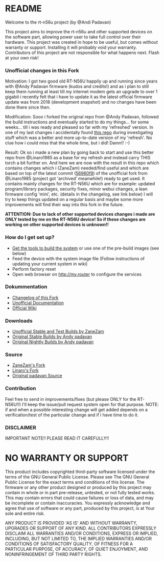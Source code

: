 # README #

Welcome to the rt-n56u project (by @Andi Padavan)

This project aims to improve the rt-n56u and other supported devices on the software part, allowing power user to take full control over their hardware.
This project was created in hope to be useful, but comes without warranty or support. Installing it will probably void your warranty.
Contributors of this project are not responsible for what happens next. Flash at your own risk!

### Unofficial changes in this Fork ###

Motivation: I got two good old RT-N56U happily up and running since years with @Andy Padavan firmware (kudos and credits!) and as i plan to still keep them running
at least till my internet modem gets an upgrade to over 1 gigabit i recently felt that i have to update it as the latest official firmware update was from 2018 (development snapshot)
and no changes have been done there since then.

Modification: Sooo i forked the original repo from @Andy Padavan, followed the build instructions and eventually started to do my things... for some weeks... till i was ready and
pleased so far with my 'refreshed' version. In one of my last changes i accidentally found [this repo](https://gitlab.com/padavan-ng/padavan-ng) during investigating stuff which was a better and more up-to-date
version of my 'refresh'. No clue how i could miss that the whole time, but i did! Damn!! :-)

Result: Ok so i made a new plan by going back to start and use this better repo from @Linaro1985 as a base for my refresh and instead carry THIS torch a bit further on.
And here we are now with the result in this repo which contains changes which i (ZaneZam) needed/find useful and which are based on top of the latest commit ([56960f9](https://gitlab.com/padavan-ng/padavan-ng/commit/56960f9cc31cb69e42d06deae4afa4b9b95b0b24)) of the unofficial fork
from @Linaro1985 (project got 'archived' meanwhile!) ready to get used. It contains mainly changes for the RT-N56U which are for example: updated program/library packages, security fixes,
minor webui changes, a lean firmware config 'mini', etc. (details in the changelog, see link below) I will try to keep things updated on a regular basis and maybe some
more improvements will find their way into this fork in the future.

**ATTENTION: Due to lack of other supported devices changes i made are ONLY tested by me on the RT-N56U device! So if these changes are working on other supported devices is unknown!!**

### How do I get set up? ###

* [Get the tools to build the system](https://bitbucket.org/padavan/rt-n56u/wiki/EN/HowToMakeFirmware) or use one of the pre-build images (see below)
* Feed the device with the system image file (Follow instructions of updating your current system in wiki)
* Perform factory reset
* Open web browser on http://my.router to configure the services

### Dokummentation ###

- [Changelog of this Fork](https://github.com/zanezam/padavan-ng/blob/custom/changes.eng.txt)
- [Unofficial Documentation](https://github.com/zanezam/padavan-ng/blob/custom/doc)
- [Official Wiki](https://bitbucket.org/padavan/rt-n56u/wiki/Home)

### Downloads ###

- [Unofficial Stable and Test Builds by ZaneZam](https://github.com/zanezam/padavan-ng/blob/custom/doc/Download.md)
- [Original Stable Builds by Andy padavan](https://bitbucket.org/padavan/rt-n56u/downloads/)
- [Original Nightly Builds by Andy padavan](http://rt-n56u.soulblader.com/files/current/)

### Source ###

- [ZaneZam's Fork](https://github.com/zanezam/padavan-ng)
- [Linaro's Fork](https://gitlab.com/padavan-ng/padavan-ng)
- [Original padavan Source](https://bitbucket.org/padavan/rt-n56u/)

### Contribution ###

Feel free to send in improvements/fixes (but please ONLY for the RT-N56U!!) I'll keep the issue/pull request system open for that purpose.
NOTE: if and when a possible interesting change will get added depends on a verification/test of the particular change and if i have time to do it.

### DISCLAIMER ###
IMPORTANT NOTE!! PLEASE READ IT CAREFULLY!!
# NO WARRANTY OR SUPPORT
This product includes copyrighted third-party software licensed under the terms of the GNU General Public License. Please see The GNU General Public License for the exact terms
and conditions of this license. The firmware or any other product designed or produced by this project may contain in whole or in part pre-release, untested, or not fully tested works.
This may contain errors that could cause failures or loss of data, and may be incomplete or contain inaccuracies. You expressly acknowledge and agree that use of software or any part,
produced by this project, is at Your sole and entire risk.

ANY PRODUCT IS PROVIDED 'AS IS' AND WITHOUT WARRANTY, UPGRADES OR SUPPORT OF ANY KIND. ALL CONTRIBUTORS EXPRESSLY DISCLAIM ALL WARRANTIES AND/OR CONDITIONS, EXPRESS OR IMPLIED,
INCLUDING, BUT NOT LIMITED TO, THE IMPLIED WARRANTIES AND/OR CONDITIONS OF SATISFACTORY QUALITY, OF FITNESS FOR A PARTICULAR PURPOSE, OF ACCURACY, OF QUIET ENJOYMENT, AND NONINFRINGEMENT
OF THIRD PARTY RIGHTS.